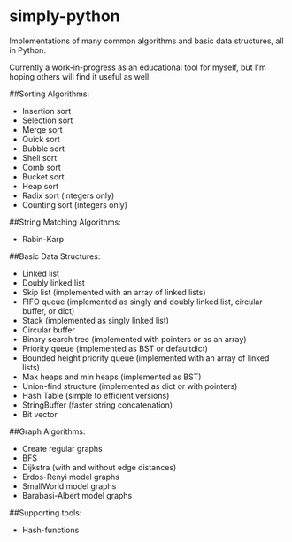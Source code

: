 # simply-python

Implementations of many common algorithms and basic data structures, all in Python.

Currently a work-in-progress as an educational tool for myself, but I'm hoping others will find it useful as well.

##Sorting Algorithms:
- Insertion sort
- Selection sort
- Merge sort
- Quick sort
- Bubble sort
- Shell sort
- Comb sort
- Bucket sort
- Heap sort
- Radix sort (integers only)
- Counting sort (integers only)

##String Matching Algorithms:
- Rabin-Karp

##Basic Data Structures:
- Linked list
- Doubly linked list
- Skip list (implemented with an array of linked lists)
- FIFO queue (implemented as singly and doubly linked list, circular buffer, or dict)
- Stack (implemented as singly linked list)
- Circular buffer
- Binary search tree (implemented with pointers or as an array)
- Priority queue (implemented as BST or defaultdict)
- Bounded height priority queue (implemented with an array of linked lists)
- Max heaps and min heaps (implemented as BST)
- Union-find structure (implemented as dict or with pointers)
- Hash Table (simple to efficient versions)
- StringBuffer (faster string concatenation)
- Bit vector

##Graph Algorithms:
- Create regular graphs
- BFS
- Dijkstra (with and without edge distances)
- Erdos-Renyi model graphs
- SmallWorld model graphs
- Barabasi-Albert model graphs

##Supporting tools:
- Hash-functions
